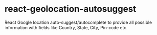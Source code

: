 # react-geolocation-autosuggest
React Google location auto-suggest/autocomplete to provide all possible information with fields like Country, State, City, Pin-code etc.
